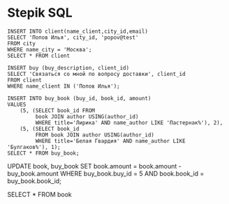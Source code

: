 # Stepik SQL

```
INSERT INTO client(name_client,city_id,email)
SELECT 'Попов Илья', city_id, 'popov@test'
FROM city
WHERE name_city = 'Москва';
SELECT * FROM client
```



```
INSERT buy (buy_description, client_id)
SELECT 'Связаться со мной по вопросу доставки', client_id
FROM client
WHERE name_client IN ('Попов Илья');
```
```
INSERT INTO buy_book (buy_id, book_id, amount)
VALUES
    (5, (SELECT book_id FROM 
         book JOIN author USING(author_id) 
         WHERE title='Лирика' AND name_author LIKE 'Пастернак%'), 2),
    (5, (SELECT book_id 
         FROM book JOIN author USING(author_id) 
         WHERE title='Белая Гвардия' AND name_author LIKE 'Булгаков%'), 1);
SELECT * FROM buy_book;
```


UPDATE book, buy_book
SET    book.amount = book.amount - buy_book.amount
WHERE  buy_book.buy_id = 5 AND book.book_id = buy_book.book_id;

SELECT * FROM book




































